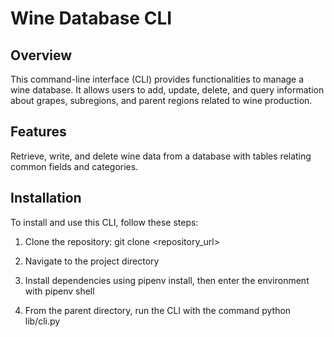 # Wine Database CLI

## Overview
This command-line interface (CLI) provides functionalities to manage a wine database. It allows users to add, update, delete, and query information about grapes, subregions, and parent regions related to wine production.

## Features
Retrieve, write, and delete wine data from a database with tables relating common fields and categories.


## Installation
To install and use this CLI, follow these steps:

1. Clone the repository:
git clone <repository_url>

2. Navigate to the project directory

3. Install dependencies using pipenv install, then enter the environment with pipenv shell

4. From the parent directory, run the CLI with the command python lib/cli.py
